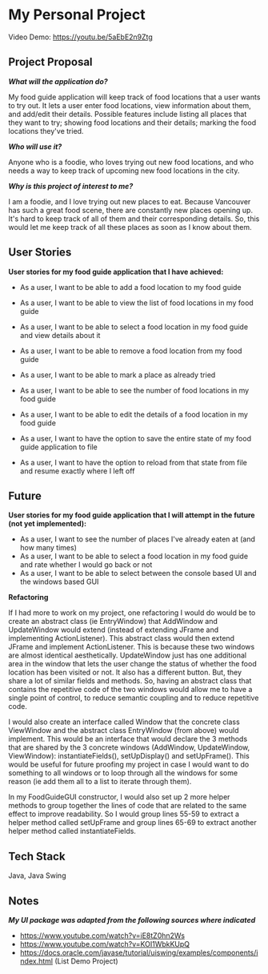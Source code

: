  # My Personal Project

Video Demo: https://youtu.be/5aEbE2n9Ztg

## Project Proposal

***What will the application do?***

My food guide application will keep track of food locations that a user wants to try out. It lets a user enter food
locations, view information about them, and add/edit their details. Possible features include listing all places that 
they want to try; showing food locations and their details; marking the food locations they've tried.

***Who will use it?***

Anyone who is a foodie, who loves trying out new food locations, and who needs a way to keep track of upcoming new food 
locations in the city.

***Why is this project of interest to me?***

I am a foodie, and I love trying out new places to eat. Because Vancouver has such a great food scene, there are
constantly new places opening up. It's hard to keep track of all of them and their corresponding details. So, this 
would let me keep track of all these places as soon as I know about them.

## User Stories

**User stories for my food guide application that I have achieved:**
- As a user, I want to be able to add a food location to my food guide
- As a user, I want to be able to view the list of food locations in my food guide
- As a user, I want to be able to select a food location in my food guide and view details about it
- As a user, I want to be able to remove a food location from my food guide
- As a user, I want to be able to mark a place as already tried
- As a user, I want to be able to see the number of food locations in my food guide
- As a user, I want to be able to edit the details of a food location in my food guide

- As a user, I want to have the option to save the entire state of my food guide application to file
- As a user, I want to have the option to reload from that state from file and resume exactly where I left off 

## Future
**User stories for my food guide application that I will attempt in the future (not yet implemented):**
- As a user, I want to see the number of places I've already eaten at (and how many times)
- As a user, I want to be able to select a food location in my food guide and rate whether I would go
back or not
- As a user, I want to be able to select between the console based UI and the windows based GUI


**Refactoring**

If I had more to work on my project, one refactoring I would do would be to create an abstract class (ie EntryWindow) that AddWindow and UpdateWindow would extend (instead of extending JFrame and implementing ActionListener). This abstract class would then extend JFrame and implement ActionListener. This is because these two windows are almost identical aesthetically. UpdateWindow just has one additional area in the window that lets the user change the status of whether the food location has been visited or not. It also has a different button. But, they share a lot of similar fields and methods. So, having an abstract class that contains the repetitive code of the two windows would allow me to have a single point of control, to reduce semantic coupling and to reduce repetitive code.

I would also create an interface called Window that the concrete class ViewWindow and the abstract class EntryWindow (from above) would implement. This would be an interface that would declare the 3 methods that are shared by the 3 concrete windows (AddWindow, UpdateWindow, ViewWindow): instantiateFields(), setUpDisplay() and setUpFrame(). This would be useful for future proofing my project in case I would want to do something to all windows or to loop through all the windows for some reason (ie add them all to a list to iterate through them).

In my FoodGuideGUI constructor, I would also set up 2 more helper methods to group together the lines of code that are related to the same effect to improve readability. So I would group lines 55-59 to extract a helper method called setUpFrame and group lines 65-69 to extract another helper method called instantiateFields.

## Tech Stack
Java, Java Swing

## Notes

***My UI package was adapted from the following sources where indicated***
- https://www.youtube.com/watch?v=iE8tZ0hn2Ws 
- https://www.youtube.com/watch?v=KOI1WbkKUpQ 
- https://docs.oracle.com/javase/tutorial/uiswing/examples/components/index.html (List Demo Project)


